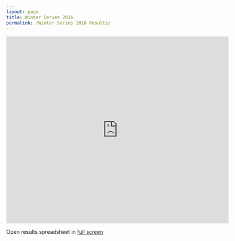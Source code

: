 ```yaml
---
layout: page
title: Winter Series 2016
permalink: /Winter Series 2016 Results/
---
```

<iframe src="https://docs.google.com/spreadsheets/d/1RULJEArge7dpig74guScIEikn1brotxvjIIX8HEIoeE/pubhtml?widget=true&amp;headers=false" width="595" height="500" frameborder="0"></iframe>

Open results spreadsheet in <a href="https://docs.google.com/spreadsheets/d/1RULJEArge7dpig74guScIEikn1brotxvjIIX8HEIoeE/pubhtml?gid=0&amp;single=true" target="_blank" rel="noopener">full screen</a>
